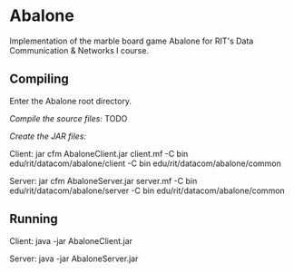 Abalone
=======

Implementation of the marble board game Abalone for RIT's Data Communication & Networks I course.

Compiling
---------
Enter the Abalone root directory.

*Compile the source files:*
TODO

*Create the JAR files:*

Client: 
	jar cfm AbaloneClient.jar client.mf -C bin edu/rit/datacom/abalone/client -C bin edu/rit/datacom/abalone/common

Server: 
	jar cfm AbaloneServer.jar server.mf -C bin edu/rit/datacom/abalone/server -C bin edu/rit/datacom/abalone/common

Running
-------

Client:
	java -jar AbaloneClient.jar <host> <port> <game-name>
	
Server:
	java -jar AbaloneServer.jar <host> <port>